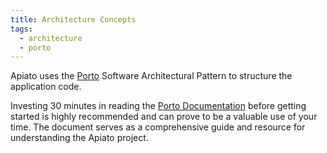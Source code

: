 ```yaml
---
title: Architecture Concepts
tags:
  - architecture
  - porto
---
```


Apiato uses the [Porto](https://mahmoudz.github.io/Porto) Software Architectural Pattern
to structure the application code.

Investing 30 minutes in reading the [Porto Documentation](https://mahmoudz.github.io/Porto) before getting started is highly recommended and can prove to be a
valuable use of your time.
The document serves as a comprehensive guide and resource for understanding the Apiato project.
